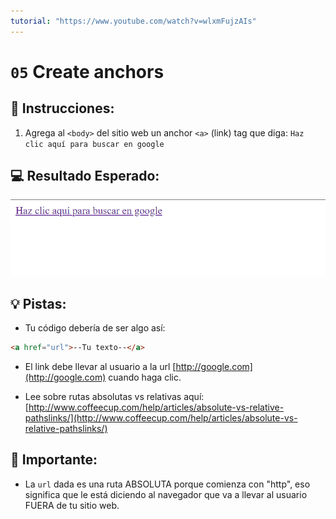 ```yaml
---
tutorial: "https://www.youtube.com/watch?v=wlxmFujzAIs"
---
```

# `05` Create anchors 

## 📝 Instrucciones:

1. Agrega al `<body>` del sitio web un anchor `<a>` (link) tag que diga: `Haz clic aquí para buscar en google`

## 💻 Resultado Esperado:

![image](../../.learn/assets/05-create-anchors.es.png)

## 💡 Pistas:

+ Tu código debería de ser algo así:

```md
<a href="url">--Tu texto--</a>
```

+ El link debe llevar al usuario a la url [http://google.com](http://google.com) cuando haga clic.

+ Lee sobre rutas absolutas vs relativas aquí: [http://www.coffeecup.com/help/articles/absolute-vs-relative-pathslinks/](http://www.coffeecup.com/help/articles/absolute-vs-relative-pathslinks/)


## 🔎 Importante:

+ La `url` dada es una ruta ABSOLUTA porque comienza con "http", eso significa que le está diciendo al navegador que va a llevar al usuario FUERA de tu sitio web.